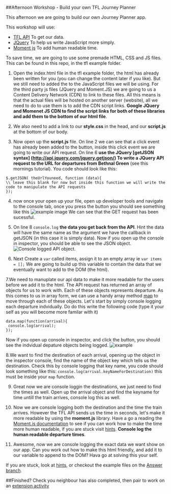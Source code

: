 ##Afternoon Workshop - Build your own TFL Journey Planner

This afternoon we are going to build our own Journey Planner app.

This workshop will use:
- [TFL API](https://api.tfl.gov.uk/) To get our data.
- [JQuery](https://jquery.com/) To help us write JavaScript more simply.
- [Moment js](http://momentjs.com/) To add human readable time.

To save time, we are going to use some premade HTML, CSS and JS files. This can be found in this repo, in the tfl example folder.

1. Open the index.html file in the tfl example folder, the html has already been written for you (you can change the content later if you like). But we still need to added the to the JavaScript files we will be using. For the third party js files (JQuery and Moment.JS) we are going to us a Content Delivery Network (CDN) to link to these files. All this means is that the actual files will be hosted on another server (website), all we need to do to use them is to add the CDN script links. **Google JQuery and Momenet JS CDN to find the script links for both of these libraries and add them to the bottom of our html file**.

2. We also need to add a link to our **style.css** in the head, and our **script.js** at the bottom of our body.

3. Now open up the **script.js** file. On line 2 we can see that a click event has already been added to the button, inside this click event we are going to write our API request. On line 6 **use the JQuery [getJSON syntax] (http://api.jquery.com/jquery.getjson/) To write a JQuery API request to the URL for departures from Bethnal Green** (see this mornings tutorial).
You code should look like this:
```
$.getJSON( theUrlYouneed, function (data){
\\ leave this blank for now but inside this function we will write the code to manipulate the API requests
});

```
4. now once your open up your file, open up developer tools and navigate to the console tab, once you press the button you should see something like this ![example image](https://files.gitter.im/RachBLondon/nrPd/Screen-Shot-2016-02-18-at-13.13.05.png) We can see that the GET request has been sucessful.

5. On line 8 `console.log` **the data you get back from the API**. Hint the data will have the same name as the argument we have the callback in getJSON (in this case it is simply data). Now if you open up the console in inspector, you should be able to see the JSON object. ![Console logged API object](https://files.gitter.im/RachBLondon/OgOB/Screen-Shot-2016-02-18-at-13.28.48.png).

6. Next Create a `var` called items, assign it to an empty array ie `var items = [];` We are going to build up this variable to contain the data that we eventually want to add to the DOM (the html).

7.We need to manuplate our api data to make it more readable for the users before we add it to the html. The API request has returned an array of objects for us to work with. Each of these objects represents departure. As this comes to us in array form, we can use a handy array method [map](https://msdn.microsoft.com/en-us/library/ff679976(v=vs.94).aspx) to move through each of these objects. Let's start by simply console logging each departure indvidually. Do do this write the following code (type it your self as you will become more familar with it)
```
data.map(function(arrival){
 console.log(arrival);
});

```
Now if you open up console in inspector, and click the button, you should see the indvidual depature objects being logged. ![example](https://files.gitter.im/RachBLondon/eF1s/Screen-Shot-2016-02-18-at-13.49.06.png)

8.We want to find the destination of each arrival, opening up the object in the inspector console, find the name of the object key which tells us the destination. Check this by console logging that key name, you code should look something like this:
`console.log(arrival.keyNameForDestination)` this must be inside your `map` function.

9. Great now we are console loggin the destinations, we just need to find the times as well. Open up the arrival object and find the keyname for time untill the train arrives, console log this as well.

10. Now we are console logging both the destination and the time the train arrives. However the TFL API sends us the time in seconds, let's make it more readable by using the **moment.js** library. Have a go a reading the [Moment.js documentation](http://momentjs.com/) to see if you can work how to make the time more human readable, if you are stuck visit [hints](https://github.com/foundersandcoders/workshop-api/blob/master/hints.md#momentjs). **Console log the human readable departure times**.

11. Awesome, now we are console logging the exact data we want show on our app. Can you work out how to make this html friendly, and add it to our variable to append to the DOM? Hava go at solving this your self.

If you are stuck, look at [hints](https://github.com/foundersandcoders/workshop-api/blob/master/hints.md), or checkout the example files on the [Answer branch](https://github.com/foundersandcoders/workshop-api/blob/answers/tfl-example/script.js).


##Finished? Check you neighbour has also completed, then pair to work on an [extension activity](https://github.com/foundersandcoders/workshop-api/blob/master/afternoon-extension.md)
